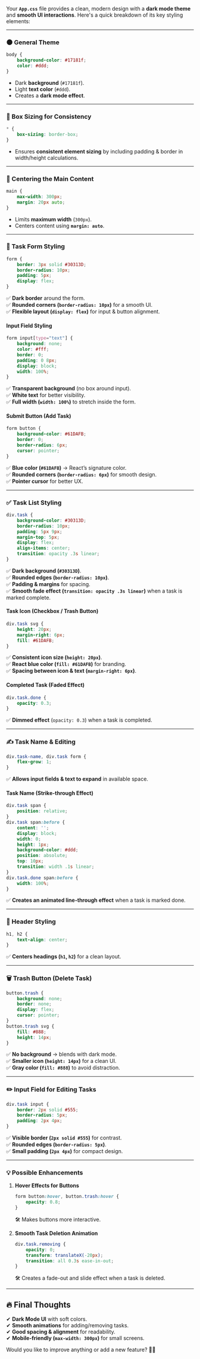 Your **`App.css`** file provides a clean, modern design with a **dark mode theme** and **smooth UI interactions**. Here's a quick breakdown of its key styling elements:

---

### **🌑 General Theme**
```css
body {
    background-color: #17181f;
    color: #ddd;
}
```
- Dark **background** (`#17181f`).
- Light **text color** (`#ddd`).
- Creates a **dark mode effect**.

---

### **📏 Box Sizing for Consistency**
```css
* {
    box-sizing: border-box;
}
```
- Ensures **consistent element sizing** by including padding & border in width/height calculations.

---

### **📌 Centering the Main Content**
```css
main {
    max-width: 300px;
    margin: 20px auto;
}
```
- Limits **maximum width** (`300px`).
- Centers content using **`margin: auto`**.

---

### **📝 Task Form Styling**
```css
form {
    border: 3px solid #30313D;
    border-radius: 10px;
    padding: 5px;
    display: flex;
}
```
✅ **Dark border** around the form.  
✅ **Rounded corners (`border-radius: 10px`)** for a smooth UI.  
✅ **Flexible layout (`display: flex`)** for input & button alignment.  

#### **Input Field Styling**
```css
form input[type="text"] {
    background: none;
    color: #fff;
    border: 0;
    padding: 0 8px;
    display: block;
    width: 100%;
}
```
✅ **Transparent background** (no box around input).  
✅ **White text** for better visibility.  
✅ **Full width (`width: 100%`)** to stretch inside the form.  

#### **Submit Button (Add Task)**
```css
form button {
    background-color: #61DAFB;
    border: 0;
    border-radius: 6px;
    cursor: pointer;
}
```
✅ **Blue color (`#61DAFB`)** → React’s signature color.  
✅ **Rounded corners (`border-radius: 6px`)** for smooth design.  
✅ **Pointer cursor** for better UX.

---

### **✅ Task List Styling**
```css
div.task {
    background-color: #30313D;
    border-radius: 10px;
    padding: 5px 9px;
    margin-top: 5px;
    display: flex;
    align-items: center;
    transition: opacity .3s linear;
}
```
✅ **Dark background (`#30313D`)**.  
✅ **Rounded edges (`border-radius: 10px`)**.  
✅ **Padding & margins** for spacing.  
✅ **Smooth fade effect (`transition: opacity .3s linear`)** when a task is marked complete.  

#### **Task Icon (Checkbox / Trash Button)**
```css
div.task svg {
    height: 20px;
    margin-right: 6px;
    fill: #61DAFB;
}
```
✅ **Consistent icon size (`height: 20px`)**.  
✅ **React blue color (`fill: #61DAFB`)** for branding.  
✅ **Spacing between icon & text (`margin-right: 6px`)**.

#### **Completed Task (Faded Effect)**
```css
div.task.done {
    opacity: 0.3;
}
```
✅ **Dimmed effect** (`opacity: 0.3`) when a task is completed.  

---

### **✍️ Task Name & Editing**
```css
div.task-name, div.task form {
    flex-grow: 1;
}
```
✅ **Allows input fields & text to expand** in available space.

#### **Task Name (Strike-through Effect)**
```css
div.task span {
    position: relative;
}
div.task span:before {
    content: '';
    display: block;
    width: 0;
    height: 1px;
    background-color: #ddd;
    position: absolute;
    top: 10px;
    transition: width .1s linear;
}
div.task.done span:before {
    width: 100%;
}
```
✅ **Creates an animated line-through effect** when a task is marked done.  

---

### **📌 Header Styling**
```css
h1, h2 {
    text-align: center;
}
```
✅ **Centers headings (`h1`, `h2`)** for a clean layout.

---

### **🗑 Trash Button (Delete Task)**
```css
button.trash {
    background: none;
    border: none;
    display: flex;
    cursor: pointer;
}
button.trash svg {
    fill: #888;
    height: 14px;
}
```
✅ **No background** → blends with dark mode.  
✅ **Smaller icon (`height: 14px`)** for a clean UI.  
✅ **Gray color (`fill: #888`)** to avoid distraction.

---

### **✏️ Input Field for Editing Tasks**
```css
div.task input {
    border: 2px solid #555;
    border-radius: 5px;
    padding: 2px 4px;
}
```
✅ **Visible border (`2px solid #555`)** for contrast.  
✅ **Rounded edges (`border-radius: 5px`)**.  
✅ **Small padding (`2px 4px`)** for compact design.  

---

### **💡 Possible Enhancements**
1. **Hover Effects for Buttons**
   ```css
   form button:hover, button.trash:hover {
       opacity: 0.8;
   }
   ```
   🛠 Makes buttons more interactive.

2. **Smooth Task Deletion Animation**
   ```css
   div.task.removing {
       opacity: 0;
       transform: translateX(-20px);
       transition: all 0.3s ease-in-out;
   }
   ```
   🛠 Creates a fade-out and slide effect when a task is deleted.

---

## **🔥 Final Thoughts**
✔ **Dark Mode UI** with soft colors.  
✔ **Smooth animations** for adding/removing tasks.  
✔ **Good spacing & alignment** for readability.  
✔ **Mobile-friendly (`max-width: 300px`)** for small screens.  

Would you like to improve anything or add a new feature? 🚀😊